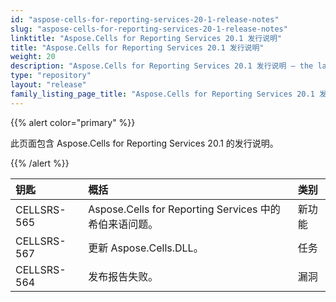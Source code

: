 ```yaml
---
id: "aspose-cells-for-reporting-services-20-1-release-notes"
slug: "aspose-cells-for-reporting-services-20-1-release-notes"
linktitle: "Aspose.Cells for Reporting Services 20.1 发行说明"
title: "Aspose.Cells for Reporting Services 20.1 发行说明"
weight: 20
description: "Aspose.Cells for Reporting Services 20.1 发行说明 – the latest updates and fixes."
type: "repository"
layout: "release"
family_listing_page_title: "Aspose.Cells for Reporting Services 20.1 发行说明"
---
```

{{% alert color="primary" %}} 

此页面包含 Aspose.Cells for Reporting Services 20.1 的发行说明。

{{% /alert %}} 

|**钥匙**|**概括**|**类别**|
|:- |:- |:- |
|CELLSRS-565|Aspose.Cells for Reporting Services 中的希伯来语问题。|新功能|
|CELLSRS-567|更新 Aspose.Cells.DLL。|任务|
|CELLSRS-564|发布报告失败。|漏洞|

